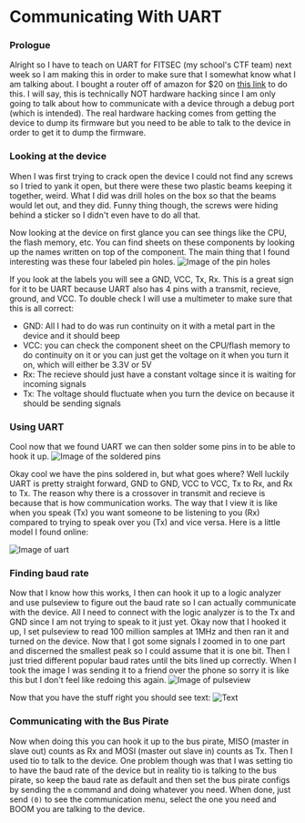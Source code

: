 # Communicating With UART

### Prologue
Alright so I have to teach on UART for FITSEC (my school's CTF team) next week so I am making this in order to make sure that I somewhat know what I am talking about. I bought a router off of amazon for $20 on [this link](https://www.amazon.com/Setup-Wireless-Wi-Fi-Router-Internet/dp/B0CGLWPS5T?th=1) to do this. 
I will say, this is technically NOT hardware hacking since I am only going to talk about how to communicate with a device through a debug port (which is intended). The real hardware hacking comes from getting the device to dump its firmware but you need to be able to talk to the device in order to get it to dump the firmware.

### Looking at the device
When I was first trying to crack open the device I could not find any screws so I tried to yank it open, but there were these two plastic beams keeping it together, weird. What I did was drill holes on the box so that the beams would let out, and they did. Funny thing though, the screws were hiding behind a sticker so I didn't even have to do all that.

Now looking at the device on first glance you can see things like the CPU, the flash memory, etc. You can find sheets on these components by looking up the names written on top of the component. The main thing that I found interesting was these four labeled pin holes.
![Image of the pin holes](./images-uart/IMG_4681.jpeg)

If you look at the labels you will see a GND, VCC, Tx, Rx. This is a great sign for it to be UART because UART also has 4 pins with a transmit, recieve, ground, and VCC. To double check I will use a multimeter to make sure that this is all correct:
 - GND: All I had to do was run continuity on it with a metal part in the device and it should beep
 - VCC: you can check the component sheet on the CPU/flash memory to do continuity on it or you can just get the voltage on it when you turn it on, which will either be 3.3V or 5V
 - Rx: The recieve should just have a constant voltage since it is waiting for incoming signals
 - Tx: The voltage should fluctuate when you turn the device on because it should be sending signals

### Using UART
Cool now that we found UART we can then solder some pins in to be able to hook it up.
![Image of the soldered pins](./images-uart/IMG_4733.jpeg)

Okay cool we have the pins soldered in, but what goes where? Well luckily UART is pretty straight forward, GND to GND, VCC to VCC, Tx to Rx, and Rx to Tx. The reason why there is a crossover in transmit and recieve is because that is how communication works. The way that I view it is like when you speak (Tx) you want someone to be listening to you (Rx) compared to trying to speak over you (Tx) and vice versa. Here is a little model I found online:

![Image of uart](./images-uart/uart.png)

### Finding baud rate
Now that I know how this works, I then can hook it up to a logic analyzer and use pulseview to figure out the baud rate so I can actually communicate with the device. All I need to connect with the logic analyzer is to the Tx and GND since I am not trying to speak to it just yet. 
Okay now that I hooked it up, I set pulseview to read 100 million samples at 1MHz and then ran it and turned on the device. 
Now that I got some signals I zoomed in to one part and discerned the smallest peak so I could assume that it is one bit. Then I just tried different popular baud rates until the bits lined up correctly. When I took the image I was sending it to a friend over the phone so sorry it is like this but I don't feel like redoing this again.
![Image of pulseview](./images-uart/IMG_4735.jpeg)

Now that you have the stuff right you should see text:
![Text](./images-uart/IMG_4734.jpeg)

### Communicating with the Bus Pirate
Now when doing this you can hook it up to the bus pirate, MISO (master in slave out) counts as Rx and MOSI (master out slave in) counts as Tx. Then I used tio to talk to the device.
One problem though was that I was setting tio to have the baud rate of the device but in reality tio is talking to the bus pirate, so keep the baud rate as default and then set the bus pirate configs by sending the `m` command and doing whatever you need. When done, just send `(0)` to see the communication menu, select the one you need and BOOM you are talking to the device.


